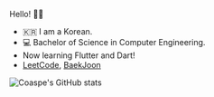 Hello! 👋🏼
- 🇰🇷 I am a Korean. 
- 💻 Bachelor of Science in Computer Engineering. 
- Now learning Flutter and Dart!
- [LeetCode](https://leetcode.com/Coaspe/), [BaekJoon](https://www.acmicpc.net/user/aspalt85)

![Coaspe's GitHub stats](https://github-readme-stats.vercel.app/api?username=Coaspe&theme=dark&show_icons=true)
